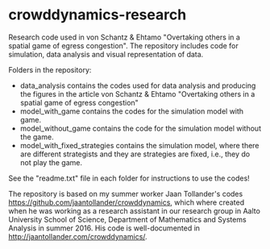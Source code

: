 # crowddynamics-research
Research code used in von Schantz & Ehtamo "Overtaking others in a spatial game of egress congestion". The repository includes code for simulation, data analysis and visual representation of data.

Folders in the repository:
* data_analysis contains the codes used for data analysis and producing the figures in the article von Schantz & Ehtamo "Overtaking others in a spatial game of egress congestion"
* model_with_game contains the codes for the simulation model with game.
* model_without_game contains the code for the simulation model without the game.
* model_with_fixed_strategies contains the simulation model, where there are different strategists and they are strategies are fixed, i.e., they do not play the game.

See the "readme.txt" file in each folder for instructions to use the codes!

The repository is based on my summer worker Jaan Tollander's codes https://github.com/jaantollander/crowddynamics, which where created when he was working as a research assistant in our research group in Aalto University School of Science, Department of Mathematics and Systems Analysis in summer 2016. His code is well-documented in http://jaantollander.com/crowddynamics/.
